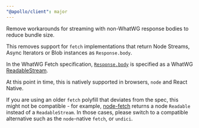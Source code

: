 ```yaml
---
"@apollo/client": major
---
```


Remove workarounds for streaming with non-WhatWG response bodies to reduce bundle size.

This removes support for `fetch` implementations that return Node Streams, Async Iterators or Blob instances as `Response.body`.

In the WhatWG Fetch specification, [`Response.body`](https://fetch.spec.whatwg.org/#body) is specified as a WhatWG [ReadableStream](https://streams.spec.whatwg.org/#readablestream).

At this point in time, this is natively supported in browsers, `node` and React Native.

If you are using an older `fetch` polyfill that deviates from the spec, this might not be compatible - for example, [node-fetch](https://github.com/node-fetch/node-fetch?tab=readme-ov-file#interface-body) returns a node `Readable` instead of a `ReadableStream`.
In those cases, please switch to a compatible alternative such as the `node`-native `fetch`, or `undici`.
